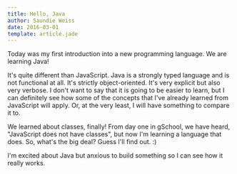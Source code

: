 ```yaml
---
title: Hello, Java
author: Saundie Weiss
date: 2016-03-01
template: article.jade
---
```


Today was my first introduction into a new programming language. We are learning Java!

It's quite different than JavaScript. Java is a strongly typed language and is not functional at all. It's strictly object-oriented. It's very explicit but also very verbose. I don't want to say that it is going to be easier to learn, but I can definitely see how some of the concepts that I've already learned from JavaScript will apply. Or, at the very least, I will have something to compare it to.

We learned about classes, finally! From day one in gSchool, we have heard, "JavaScript does not have classes", but now I'm learning a language that does. So, what's the big deal? Guess I'll find out. :)

I'm excited about Java but anxious to build something so I can see how it really works. 
